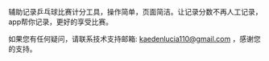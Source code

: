 
辅助记录乒乓球比赛计分工具，操作简单，页面简洁。让记录分数不再人工记录，app帮你记录，更好的享受比赛。

如果您有任何疑问，请联系技术支持邮箱: kaedenlucia110@gmail.com ，感谢您的支持。
